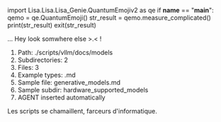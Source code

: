 
import Lisa.Lisa.Lisa_Genie.QuantumEmojiv2 as qe
if __name__ == "__main__":
  qemo = qe.QuantumEmoji()
  str_result = qemo.measure_complicated()
  print(str_result)
  exit(str_result)

... Hey look somwhere else >.< !

1. Path: ./scripts/vllm/docs/models
2. Subdirectories: 2
3. Files: 3
4. Example types: .md
5. Sample file: generative_models.md
6. Sample subdir: hardware_supported_models
7. AGENT inserted automatically

Les scripts se chamaillent, farceurs d'informatique.
